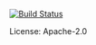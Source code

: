 [![Build Status](https://travis-ci.org/danieleades/harbourmaster.svg?branch=master)](https://travis-ci.org/danieleades/harbourmaster)

License: Apache-2.0